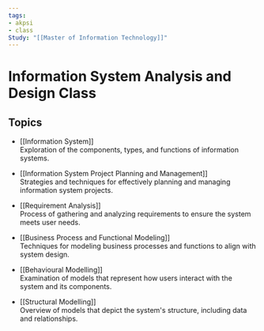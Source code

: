 ```yaml
---
tags:
- akpsi
- class
Study: "[[Master of Information Technology]]"
---
```




# Information System Analysis and Design Class

## Topics

-  [[Information System]]  
    Exploration of the components, types, and functions of information systems.
    
-  [[Information System Project Planning and Management]]  
    Strategies and techniques for effectively planning and managing information system projects.
    
- [[Requirement Analysis]]  
    Process of gathering and analyzing requirements to ensure the system meets user needs.
    
-  [[Business Process and Functional Modeling]]  
    Techniques for modeling business processes and functions to align with system design.
    
-  [[Behavioural Modelling]]  
    Examination of models that represent how users interact with the system and its components.
    
-  [[Structural Modelling]]  
    Overview of models that depict the system's structure, including data and relationships.